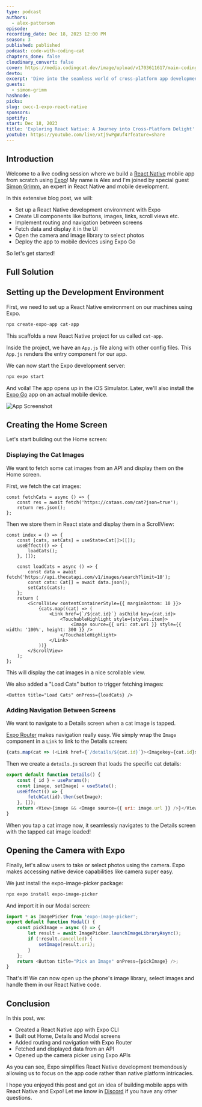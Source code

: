 ```yaml
---
type: podcast
authors:
  - alex-patterson
episode:
recording_date: Dec 18, 2023 12:00 PM
season: 3
published: published
podcast: code-with-coding-cat
chapters_done: false
cloudinary_convert: false
cover: https://media.codingcat.dev/image/upload/v1703611617/main-codingcatdev-photo/3_ReactNativeExpo.png
devto:
excerpt: 'Dive into the seamless world of cross-platform app development as we unravel the magic of React Native with Expo, combining power and simplicity for an unparalleled mobile experience.'
guests:
  - simon-grimm
hashnode:
picks:
slug: cwcc-1-expo-react-native
sponsors:
spotify:
start: Dec 18, 2023
title: 'Exploring React Native: A Journey into Cross-Platform Delight'
youtube: https://youtube.com/live/xtj5wPgWuf4?feature=share
---
```


<script>
  import OpenIn from '$lib/components/content/OpenIn.svelte'
</script>

<OpenIn url="https://github.com/CodingCatDev/cwcc-expo-react-native-catapp"  />

## Introduction

Welcome to a live coding session where we build a [React Native](https://reactnative.dev/) mobile app from scratch using [Expo](https://expo.dev/)! My name is Alex and I'm joined by special guest [Simon Grimm](/guest/simon-grimm), an expert in React Native and mobile development.

In this extensive blog post, we will:

- Set up a React Native development environment with Expo
- Create UI components like buttons, images, links, scroll views etc.
- Implement routing and navigation between screens
- Fetch data and display it in the UI
- Open the camera and image library to select photos
- Deploy the app to mobile devices using Expo Go

So let's get started!

## Full Solution

## Setting up the Development Environment

First, we need to set up a React Native environment on our machines using Expo.

```bash
npx create-expo-app cat-app
```

This scaffolds a new React Native project for us called `cat-app`.

Inside the project, we have an `App.js` file along with other config files. This `App.js` renders the entry component for our app.

We can now start the Expo development server:

```bash
npx expo start
```

And voila! The app opens up in the iOS Simulator. Later, we'll also install the [Expo Go](https://expo.dev/client) app on an actual mobile device.

![App Screenshot](https://media.codingcat.dev/image/upload/h_600/v1703613845/main-codingcatdev-photo/Screenshot_2023-12-26_at_1.03.56_PM.png)

## Creating the Home Screen

Let's start building out the Home screen:

### Displaying the Cat Images

We want to fetch some cat images from an API and display them on the Home screen.

First, we fetch the cat images:

```tsx
const fetchCats = async () => {
	const res = await fetch('https://cataas.com/cat?json=true');
	return res.json();
};
```

Then we store them in React state and display them in a ScrollView:

```tsx
const index = () => {
	const [cats, setCats] = useState<Cat[]>([]);
	useEffect(() => {
		loadCats();
	}, []);

	const loadCats = async () => {
		const data = await fetch('https://api.thecatapi.com/v1/images/search?limit=10');
		const cats: Cat[] = await data.json();
		setCats(cats);
	};
	return (
		<ScrollView contentContainerStyle={{ marginBottom: 10 }}>
			{cats.map((cat) => (
				<Link href={`/${cat.id}`} asChild key={cat.id}>
					<TouchableHighlight style={styles.item}>
						<Image source={{ uri: cat.url }} style={{ width: '100%', height: 300 }} />
					</TouchableHighlight>
				</Link>
			))}
		</ScrollView>
	);
};
```

This will display the cat images in a nice scrollable view.

We also added a "Load Cats" button to trigger fetching images:

```tsx
<Button title="Load Cats" onPress={loadCats} />
```

### Adding Navigation Between Screens

We want to navigate to a Details screen when a cat image is tapped.

[Expo Router](https://docs.expo.dev/router/introduction/) makes navigation really easy. We simply wrap the `Image` component in a `Link` to link to the Details screen:

```js
{cats.map(cat => (<Link href={`/details/${cat.id}`}><Imagekey={cat.id}source={{uri: cat.url}}style={{width: 100, height: 100}}/></Link>))}
```

Then we create a `details.js` screen that loads the specific cat details:

```js
export default function Details() {
	const { id } = useParams();
	const [image, setImage] = useState();
	useEffect(() => {
		fetchCat(id).then(setImage);
	}, []);
	return <View>{image && <Image source={{ uri: image.url }} />}</View>;
}
```

When you tap a cat image now, it seamlessly navigates to the Details screen with the tapped cat image loaded!

## Opening the Camera with Expo

Finally, let's allow users to take or select photos using the camera. Expo makes accessing native device capabilities like camera super easy.

We just install the expo-image-picker package:

```sh
npx expo install expo-image-picker
```

And import it in our Modal screen:

```js
import * as ImagePicker from 'expo-image-picker';
export default function Modal() {
	const pickImage = async () => {
		let result = await ImagePicker.launchImageLibraryAsync();
		if (!result.cancelled) {
			setImage(result.uri);
		}
	};
	return <Button title="Pick an Image" onPress={pickImage} />;
}
```

That's it! We can now open up the phone's image library, select images and handle them in our React Native code.

## Conclusion

In this post, we:

- Created a React Native app with Expo CLI
- Built out Home, Details and Modal screens
- Added routing and navigation with Expo Router
- Fetched and displayed data from an API
- Opened up the camera picker using Expo APIs

As you can see, Expo simplifies React Native development tremendously allowing us to focus on the app code rather than native platform intricacies.

I hope you enjoyed this post and got an idea of building mobile apps with React Native and Expo! Let me know in [Discord](https://discord.com/invite/fRJTRjR) if you have any other questions.
